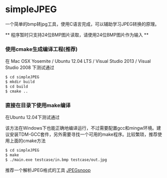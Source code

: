 simpleJPEG
==========

一个简单的bmp转jpg工具，使用C语言完成，可以辅助学习JPEG转换的原理。

** 程序暂时只支持24位BMP图片读取，请使用24位BMP图片作为输入 **

### 使用cmake生成编译工程(推荐)

在 Mac OSX Yosemite / Ubuntu 12.04 LTS / Visual Studio 2013 / Visual Studio 2008 下测试通过
```bash
$ cd simpleJPEG
$ mkdir build
$ cd build
$ cmake ..
```

### 直接在目录下使用make编译

在Ubuntu 12.04下测试通过

该方法在Windows下也能正确地编译运行，不过需要配置gcc和mingw环境。建议安装TDM-GCC套件，另外需要寻找一个可用的make程序。比较繁琐，推荐使用上面的cmake方法

```bash
$ cd simpleJPEG
$ make
$ ./main.exe testcase/in.bmp testcase/out.jpg
```

推荐一个解析JPEG格式的工具
[JPEGsnoop](http://www.impulseadventure.com/photo/jpeg-snoop.html)
